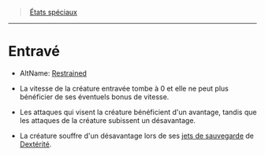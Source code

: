﻿---
!GenericItem
Id: conditions_hd.md#entravé
ParentLink: conditions_hd.md#États-spéciaux
Name: Entravé
ParentName: États spéciaux
NameLevel: 1
AltName: '[Restrained](srd_conditions_restrained.md)'
Attributes:
  Name: Entravé
  Markdown: >+
    # <!--Name-->Entravé<!--/Name-->


    - AltName: <!--AltName-->[Restrained](srd_conditions_restrained.md)<!--/AltName-->


    * La vitesse de la créature entravée tombe à 0 et elle ne peut plus bénéficier de ses éventuels bonus de vitesse.


    * Les attaques qui visent la créature bénéficient d'un avantage, tandis que les attaques de la créature subissent un désavantage.


    * La créature souffre d'un désavantage lors de ses [jets de sauvegarde](hd_abilities_jets_de_sauvegarde.md) de [Dextérité](hd_abilities_dexterity.md).

  AltName: '[Restrained](srd_conditions_restrained.md)'
AttributesDictionary: >+
  Name: Entravé

  Markdown: >+

    # <!--Name-->Entravé<!--/Name-->





    - AltName: <!--AltName-->[Restrained](srd_conditions_restrained.md)<!--/AltName-->





    * La vitesse de la créature entravée tombe à 0 et elle ne peut plus bénéficier de ses éventuels bonus de vitesse.





    * Les attaques qui visent la créature bénéficient d'un avantage, tandis que les attaques de la créature subissent un désavantage.





    * La créature souffre d'un désavantage lors de ses [jets de sauvegarde](hd_abilities_jets_de_sauvegarde.md) de [Dextérité](hd_abilities_dexterity.md).



  AltName: '[Restrained](srd_conditions_restrained.md)'

---
> [États spéciaux](hd_conditions.md)

---

# Entravé

- AltName: [Restrained](srd_conditions_restrained.md)

* La vitesse de la créature entravée tombe à 0 et elle ne peut plus bénéficier de ses éventuels bonus de vitesse.

* Les attaques qui visent la créature bénéficient d'un avantage, tandis que les attaques de la créature subissent un désavantage.

* La créature souffre d'un désavantage lors de ses [jets de sauvegarde](hd_abilities_jets_de_sauvegarde.md) de [Dextérité](hd_abilities_dexterity.md).

